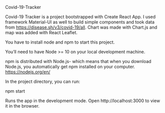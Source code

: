 
Covid-19-Tracker

Covid-19 Tracker is a project bootstrapped with Create React App. I used framework Material-UI as well to build simple components and took data from https://disease.sh/v3/covid-19/all. Chart was made with Chart.js and map was added with React Leaflet.

You have to install node and npm to start this project.

You’ll need to have Node >= 10 on your local development machine.

npm is distributed with Node.js- which means that when you download Node.js, you automatically get npm installed on your computer. https://nodejs.org/en/


In the project directory, you can run:

npm start 

Runs the app in the development mode. Open http://localhost:3000 to view it in the browser.
